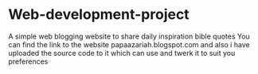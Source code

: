 # Web-development-project
A simple web blogging website to share daily inspiration bible quotes
You can find the link to the website papaazariah.blogspot.com and also i have uploaded the source code to it which can use and twerk it to suit you preferences
